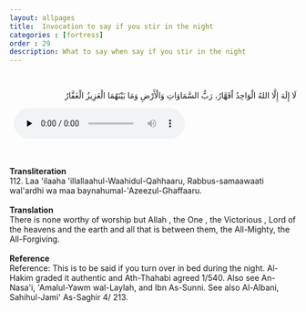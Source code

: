 ```yaml
---
layout: allpages
title:  Invocation to say if you stir in the night
categories : [fortress]
order : 29
description: What to say when say if you stir in the night
---
```


&nbsp;
<div class="arabictext" dir="RTL">

لَا إِلَهَ إِلَّا اللهُ الْوَاحِدُ اْقَهَّارُ، رَبُّ السَّمَاوَاتِ وَالْأَرْضِ وَمَا بَيْنَهُمَا الْعَزِيزُ الْغَفَّارُ

</div>
&nbsp;


<audio controls  preload="none">
  <source src="{{ site.baseurl }}/audio/fortress/112.mp3" type="audio/mpeg">
Your browser does not support the audio element.
</audio>


&nbsp;
<div class="duaextra" tabindex="0">
<div><strong>Transliteration</strong></div>
<div class="extra">112. Laa 'ilaaha 'illallaahul-Waahidul-Qahhaaru, Rabbus-samaawaati wal'ardhi wa maa baynahumal-'Azeezul-Ghaffaaru.</div>
</div>
&nbsp;
<div class="duaextra" tabindex="0">
<div><strong>Translation</strong></div>
<div class="extra">There is none worthy of worship but Allah , the One , the Victorious , Lord of the heavens and the earth and all that is between them, the All-Mighty, the All-Forgiving.</div>
</div>
&nbsp;
<div class="duaextra" tabindex="0">
<div><strong>Reference</strong></div>
<div class="extra">Reference: This is to be said if you turn over in bed during the night. Al-Hakim graded it authentic and Ath-Thahabi agreed 1/540. Also see An-Nasa'i, 'Amalul-Yawm wal-Laylah, and Ibn As-Sunni. See also Al-Albani, Sahihul-Jami' As-Saghir 4/ 213.</div>
</div>

